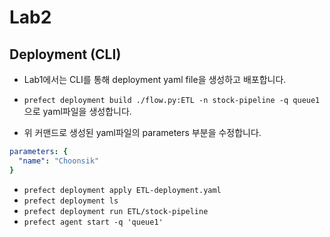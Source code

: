 # Lab2

## Deployment (CLI)

- Lab1에서는 CLI를 통해 deployment yaml file을 생성하고 배포합니다.

- `prefect deployment build ./flow.py:ETL -n stock-pipeline -q queue1` 으로 yaml파일을 생성합니다.
- 위 커맨드로 생성된 yaml파일의 parameters 부분을 수정합니다.
```yaml
parameters: {
  "name": "Choonsik"
}
```

- `prefect deployment apply ETL-deployment.yaml`
- `prefect deployment ls`
- `prefect deployment run ETL/stock-pipeline`
- `prefect agent start -q 'queue1'`